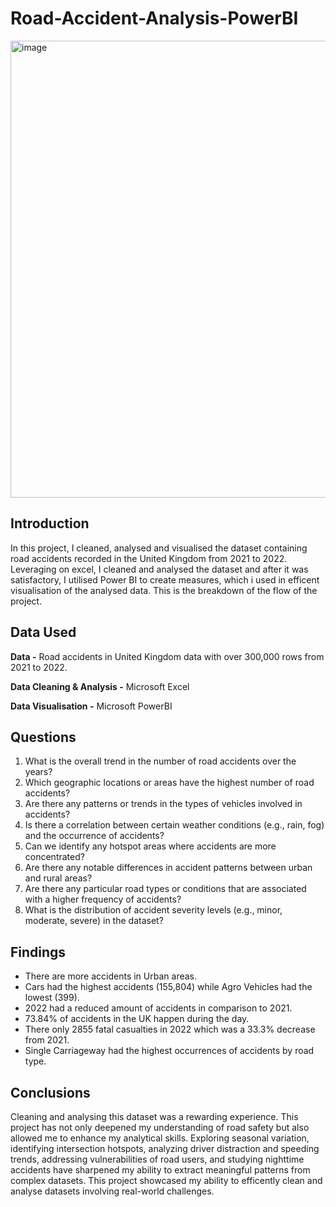 # Road-Accident-Analysis-PowerBI

<img width="731" alt="image" src="https://github.com/Elohorzino-Okpobrisi/Elohorzino-L-Okpobrisi.github.io/assets/137432456/7429d357-4ec4-4e6b-b514-d5b95589c886">

## Introduction
In this project, I cleaned, analysed and visualised the dataset containing road accidents recorded in the United Kingdom from 2021 to 2022. Leveraging on excel, I cleaned and analysed the dataset and after it was satisfactory, I utilised Power BI to create measures, which i used in efficent visualisation of the analysed data. This is the breakdown of the flow of the project. 

## Data Used

**Data -** Road accidents in United Kingdom data with over 300,000 rows from 2021 to 2022.

**Data Cleaning & Analysis -** Microsoft Excel

**Data Visualisation -** Microsoft PowerBI

## Questions

1. What is the overall trend in the number of road accidents over the years?
2. Which geographic locations or areas have the highest number of road accidents?
3. Are there any patterns or trends in the types of vehicles involved in accidents?
4. Is there a correlation between certain weather conditions (e.g., rain, fog) and the occurrence of accidents?
5. Can we identify any hotspot areas where accidents are more concentrated?
6. Are there any notable differences in accident patterns between urban and rural areas?
7. Are there any particular road types or conditions that are associated with a higher frequency of accidents?
8. What is the distribution of accident severity levels (e.g., minor, moderate, severe) in the dataset?

## Findings

- There are more accidents in Urban areas.
- Cars had the highest accidents (155,804) while Agro Vehicles had the lowest (399).
- 2022 had a reduced amount of accidents in comparison to 2021.
- 73.84% of accidents in the UK happen during the day.
- There only 2855 fatal casualties in 2022 which was a 33.3% decrease from 2021.
- Single Carriageway had the highest occurrences of accidents by road type.

## Conclusions

Cleaning and analysing this dataset was a rewarding experience. This project has not only deepened my understanding of road safety but also allowed me to enhance my analytical skills. Exploring seasonal variation, identifying intersection hotspots, analyzing driver distraction and speeding trends, addressing vulnerabilities of road users, and studying nighttime accidents have sharpened my ability to extract meaningful patterns from complex datasets. This project showcased my ability to efficently clean and analyse datasets involving real-world challenges.

